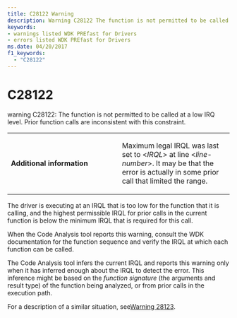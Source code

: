 ```yaml
---
title: C28122 Warning
description: Warning C28122 The function is not permitted to be called at a low IRQ level. Prior function calls are inconsistent with this constraint.
keywords:
- warnings listed WDK PREfast for Drivers
- errors listed WDK PREfast for Drivers
ms.date: 04/20/2017
f1_keywords: 
  - "C28122"
---
```


# C28122


warning C28122: The function is not permitted to be called at a low IRQ level. Prior function calls are inconsistent with this constraint.

<table>
<colgroup>
<col width="50%" />
<col width="50%" />
</colgroup>
<tbody>
<tr class="odd">
<td align="left"><p><strong>Additional information</strong></p></td>
<td align="left"><p>Maximum legal IRQL was last set to &lt;<em>IRQL</em>&gt; at line &lt;<em>line-number</em>&gt;. It may be that the error is actually in some prior call that limited the range.</p></td>
</tr>
</tbody>
</table>

 

The driver is executing at an IRQL that is too low for the function that it is calling, and the highest permissible IRQL for prior calls in the current function is below the minimum IRQL that is required for this call.

When the Code Analysis tool reports this warning, consult the WDK documentation for the function sequence and verify the IRQL at which each function can be called.

The Code Analysis tool infers the current IRQL and reports this warning only when it has inferred enough about the IRQL to detect the error. This inference might be based on the *function signature* (the arguments and result type) of the function being analyzed, or from prior calls in the execution path.

For a description of a similar situation, see[Warning 28123](28123-inconsistent-irq-level-calls-high.md).

